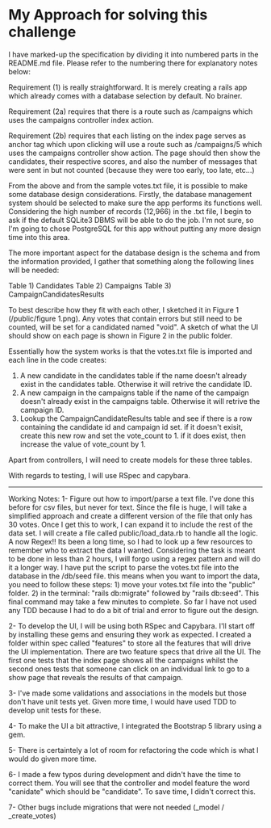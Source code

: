 # My Approach for solving this challenge

I have marked-up the specification by dividing it into numbered parts in the README.md file. Please refer to the numbering there for explanatory notes below:

Requirement (1) is really straightforward. It is merely creating a rails app which already comes with a database selection by default. No brainer.

Requirement (2a) requires that there is a route such as /campaigns which uses the campaigns controller index action.

Requirement (2b) requires that each listing on the index page serves as anchor tag which upon clicking will use a route such as /campaigns/5 which uses the campaigns controller show action. The page should then show the candidates, their respective scores, and also the number of messages that were sent in but not counted (because they were too early, too late, etc...)

From the above and from the sample votes.txt file, it is possible to make some database design considerations. Firstly, the database management system should be selected to make sure the app performs its functions well. Considering the high number of records (12,966) in the .txt file, I begin to ask if the default SQLite3 DBMS will be able to do the job. I'm not sure, so I'm going to chose PostgreSQL for this app without putting any more design time into this area.

The more important aspect for the database design is the schema and from the information provided, I gather that something along the following lines will be needed:

Table 1) Candidates
Table 2) Campaigns
Table 3) CampaignCandidatesResults

To best describe how they fit with each other, I sketched it in Figure 1 (/public/figure 1.png). Any votes that contain errors but still need to be counted, will be set for a candidated named "void". A sketch of what the UI should show on each page is shown in Figure 2 in the public folder.

Essentially how the system works is that the votes.txt file is imported and each line in the code creates:
  1) A new candidate in the candidates table if the name doesn't already exist in the candidates table. Otherwise it will retrive the candidate ID.
  2) A new campaign in the campaigns table if the name of the campaign doesn't already exist in the campaigns table. Otherwise it will retrive the campaign ID.
  3) Lookup the CampaignCandidateResults table and see if there is a row containing the candidate id and campaign id set. if it doesn't exisit, create this new row and set the vote_count to 1. if it does exist, then increase the value of vote_count by 1.

Apart from controllers, I will need to create models for these three tables.

With regards to testing, I will use RSpec and capybara.

---------------------------------------
Working Notes:
1- Figure out how to import/parse a text file. I've done this before for csv files, but never for text. Since the file is huge, I will take a simplified approach and create a different version of the file that only has 30 votes. Once I get this to work, I can expand it to include the rest of the data set. I will create a file called public/load_data.rb to handle all the logic. A now Regex!! Its been a long time, so I had to look up a few resources to remember who to extract the data I wanted. Considering the task is meant to be done in less than 2 hours, I will forgo using a regex pattern and will do it a longer way. I have put the script to parse the votes.txt file into the database in the /db/seed file. this means when you want to import the data, you need to follow these steps: 1) move your votes.txt file into the "public" folder. 2) in the terminal: "rails db:migrate" followed by "rails db:seed". This final command may take a few minutes to complete. So far I have not used any TDD because I had to do a bit of trial and error to figure out the design.

2- To develop the UI, I will be using both RSpec and Capybara. I'll start off by installing these gems and ensuring they work as expected. I created a folder within spec called "features" to store all the features that will drive the UI implementation. There are two feature specs that drive all the UI. The first one tests that the index page shows all the campaigns whilst the second ones tests that someone can click on an individual link to go to a show page that reveals the results of that campaign.

3- I've made some validations and associations in the models but those don't have unit tests yet. Given more time, I would have used TDD to develop unit tests for these.

4- To make the UI a bit attractive, I integrated the Bootstrap 5 library using a gem.

5- There is certaintely a lot of room for refactoring the code which is what I would do given more time.

6- I made a few typos during development and didn't have the time to correct them. You will see that the controller and model feature the word "canidate" which should be "candidate". To save time, I didn't correct this.

7- Other bugs include migrations that were not needed (_model / _create_votes)





